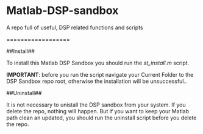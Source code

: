 Matlab-DSP-sandbox
==================

A repo full of useful, DSP related functions and scripts

==================

##Install##

To install this Matlab DSP Sandbox you should run the _st_install.m_ script.

__IMPORTANT__: before you run the script navigate your Current Folder to the DSP Sandbox repo root, otherwise the installation will be unsuccessful..

##Uninstall##

It is not necessary to unistall the DSP sandbox from your system. If you delete the repo, nothing will happen. But if you want to keep your Matlab path clean an updated, you should run the uninstall script before you delete the repo.

